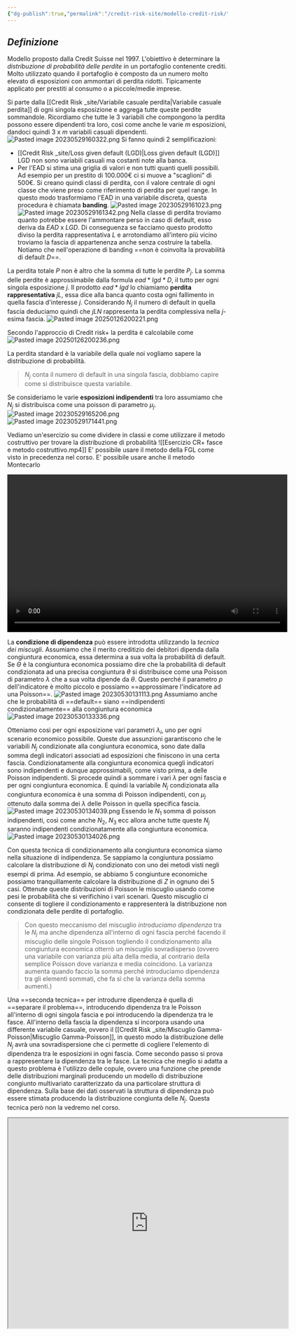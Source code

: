 ```yaml
---
{"dg-publish":true,"permalink":"/credit-risk-site/modello-credit-risk/"}
---
```


## *Definizione*
Modello proposto dalla Credit Suisse nel 1997.
L'obiettivo è determinare la *distribuzione di probabilità delle perdite* in un portafoglio contenente crediti.
Molto utilizzato quando il portafoglio è composto da un numero molto elevato di esposizioni con ammontari di perdita ridotti. Tipicamente applicato per prestiti al consumo o a piccole/medie imprese.

Si parte dalla [[Credit Risk _site/Variabile casuale perdita\|Variabile casuale perdita]] di ogni singola esposizione e aggrega tutte queste perdite sommandole.
Ricordiamo che tutte le 3 variabili che compongono la perdita possono essere dipendenti tra loro, così come anche le varie $m$ esposizioni, dandoci quindi $3$ x $m$ variabili casuali dipendenti.
![Pasted image 20230529160322.png](/img/user/Credit%20Risk%20_site/allegati/Pasted%20image%2020230529160322.png)
Si fanno quindi 2 semplificazioni:
- [[Credit Risk _site/Loss given default (LGD)\|Loss given default (LGD)]] LGD non sono variabili casuali ma costanti note alla banca.
- Per l'EAD si stima una griglia di valori e non tutti quanti quelli possibili. Ad esempio per un prestito di 100.000€ ci si muove a "scaglioni" di 500€. Si creano quindi classi di perdita, con il valore centrale di ogni classe che viene preso come riferimento di perdita per quel range. In questo modo trasformiamo l'EAD in una variabile discreta, questa procedura è chiamata **banding**.
![Pasted image 20230529161023.png](/img/user/Credit%20Risk%20_site/allegati/Pasted%20image%2020230529161023.png)
![Pasted image 20230529161342.png](/img/user/Credit%20Risk%20_site/allegati/Pasted%20image%2020230529161342.png)
Nella classe di perdita troviamo quanto potrebbe essere l'ammontare perso in caso di default, esso deriva da $EAD$ x $LGD$. Di conseguenza se facciamo questo prodotto diviso la perdita rappresentativa $L$ e arrotondiamo all'intero più vicino troviamo la fascia di appartenenza anche senza costruire la tabella.
Notiamo che nell'operazione di banding ==non è coinvolta la provabilità di default $D$==.

La perdita totale $P$ non è altro che la somma di tutte le perdite $P_j$.
La somma delle perdite è approssimabile dalla formula $ead*lgd*D$, il tutto per ogni singola esposizione $j$.
Il prodotto $ead*lgd$ lo chiamiamo **perdita rappresentativa** $jL$, essa dice alla banca quanto costa ogni fallimento in quella fascia d'interesse $j$.
Considerando $N_j$ il numero di default in quella fascia deduciamo quindi che $jLN$ rappresenta la perdita complessiva nella $j$-esima fascia.
![Pasted image 20250126200221.png](/img/user/Credit%20Risk%20_site/allegati/allegati/Pasted%20image%2020250126200221.png)

Secondo l'approccio di Credit risk+ la perdita è calcolabile come
![Pasted image 20250126200236.png](/img/user/Credit%20Risk%20_site/allegati/allegati/Pasted%20image%2020250126200236.png)

La perdita standard è la variabile della quale noi vogliamo sapere la distribuzione di probabilità.

> $N_j$ conta il numero di default in una singola fascia, dobbiamo capire come si distribuisce questa variabile.

Se consideriamo le varie **esposizioni indipendenti** tra loro assumiamo che $N_j$ si distribuisca come una poisson di parametro $\mu_j$.
![Pasted image 20230529165206.png](/img/user/Credit%20Risk%20_site/allegati/Pasted%20image%2020230529165206.png)
![Pasted image 20230529171441.png](/img/user/Credit%20Risk%20_site/allegati/Pasted%20image%2020230529171441.png)

Vediamo un'esercizio su come dividere in classi e come utilizzare il metodo costruttivo per trovare la distribuzione di probabilità
![[Esercizio CR+ fasce e metodo costruttivo.mp4]]
E' possibile usare il metodo della FGL come visto in precedenza nel corso.
E' possibile usare anche il metodo Montecarlo

<video width="640" height="360" controls>
>   <source src="https://github.com/marcolldotcoin/credit_risk/raw/e5a0325782f4d2328389fb04cfa47a5289bc0e09/src/site/uploads/video/Esercizio%20CR%2B%20Metodo%20montecarlo.mp4">
>   Your browser does not support the video tag.
> </video>

La **condizione di dipendenza** può essere introdotta utilizzando la *tecnica dei miscugli*.
Assumiamo che il merito creditizio dei debitori dipenda dalla congiuntura economica, essa determina a sua volta la probabilità di default.
Se $\Theta$ è la congiuntura economica possiamo dire che la probabilità di default condizionata ad una precisa congiuntura $\theta$ si distribuisce come una Poisson di parametro $\lambda$ che a sua volta dipende da $\theta$.
Questo perché il parametro $p$ dell'indicatore è molto piccolo e possiamo ==approssimare l'indicatore ad una Poisson==.
![Pasted image 20230530131113.png](/img/user/Credit%20Risk%20_site/allegati/Pasted%20image%2020230530131113.png)
Assumiamo anche che le probabilità di ==default== siano ==indipendenti condizionatamente== alla congiuntura economica
![Pasted image 20230530133336.png](/img/user/Credit%20Risk%20_site/allegati/Pasted%20image%2020230530133336.png)

Otteniamo così per ogni esposizione vari parametri $\lambda_i$, uno per ogni scenario economico possibile.
Queste due assunzioni garantiscono che le variabili $N_j$ condizionate alla congiuntura economica, sono date dalla somma degli indicatori associati ad esposizioni che finiscono in una certa fascia. Condizionatamente alla congiuntura economica quegli indicatori sono indipendenti e dunque approssimabili, come visto prima, a delle Poisson indipendenti.
Si procede quindi a sommare i vari $\lambda$ per ogni fascia e per ogni congiuntura economica.
E quindi la variabile $N_j$ condizionata alla congiuntura economica è una somma di Poisson indipendenti, con $\mu_j$ ottenuto dalla somma dei $\lambda$ delle Poisson in quella specifica fascia.
![Pasted image 20230530134039.png](/img/user/Credit%20Risk%20_site/allegati/Pasted%20image%2020230530134039.png)
Essendo le $N_1$ somma di poisson indipendenti, così come anche $N_2$, $N_3$ ecc allora anche tutte queste $N_j$ saranno indipendenti condizionatamente alla congiuntura economica.
![Pasted image 20230530134026.png](/img/user/Credit%20Risk%20_site/allegati/Pasted%20image%2020230530134026.png)

Con questa tecnica di condizionamento alla congiuntura economica siamo nella situazione di indipendenza. 
Se sappiamo la congiuntura possiamo calcolare la distribuzione di $N_j$ condizionato con uno dei metodi visti negli esempi di prima.
Ad esempio, se abbiamo 5 congiunture economiche possiamo tranquillamente calcolare la distribuzione di $Z$ in ognuno dei 5 casi.
Ottenute queste distribuzioni di Poisson le miscuglio usando come pesi le probabilità che si verifichino i vari scenari.
Questo miscuglio ci consente di togliere il condizionamento e rappresenterà la distribuzione non condizionata delle perdite di portafoglio.

> Con questo meccanismo del miscuglio *introduciamo dipendenza* tra le $N_j$ ma anche dipendenza all'interno di ogni fascia perché facendo il miscuglio delle singole Poisson togliendo il condizionamento alla congiuntura economica otterrò un miscuglio sovradisperso (ovvero una variabile con varianza più alta della media, al contrario della semplice Poisson dove varianza e media coincidono. La varianza aumenta quando faccio la somma perché introduciamo dipendenza tra gli elementi sommati, che fa sì che la varianza della somma aumenti.)

Una ==seconda tecnica== per introdurre dipendenza è quella di ==separare il problema==, introducendo dipendenza tra le Poisson all'interno di ogni singola fascia e poi introducendo la dipendenza tra le fasce.
All'interno della fascia la dipendenza si incorpora usando una differente variabile casuale, ovvero il [[Credit Risk _site/Miscuglio Gamma-Poisson\|Miscuglio Gamma-Poisson]], in questo modo la distribuzione delle $N_j$ avrà una sovradispersione che ci permette di cogliere l'elemento di dipendenza tra le esposizioni in ogni fascia.
Come secondo passo si prova a rappresentare la dipendenza tra le fasce.
La tecnica che meglio si adatta a questo problema è l'utilizzo delle copule, ovvero una funzione che prende delle distribuzioni marginali producendo un modello di distribuzione congiunto multivariato caratterizzato da una particolare struttura di dipendenza. Sulla base dei dati osservati la struttura di dipendenza può essere stimata producendo la distribuzione congiunta delle $N_j$.
Questa tecnica però non la vedremo nel corso.

<iframe src="https://drive.google.com/file/d/1WxUVbSfUzDcvsUJDMuMho6EzaF6AdbIW/preview" width="640" height="480" allow="autoplay" allowfullscreen></iframe>
